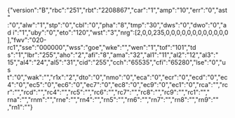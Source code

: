 {"version":"B","rbc":"251","rbt":"2208867","car":"1","amp":"10","err":"0","ast"
:"0","alw":"1","stp":"0","cbl":"0","pha":"8","tmp":"30","dws":"0","dwo":"0","ad
i":"1","uby":"0","eto":"120","wst":"3","nrg":[2,0,0,235,0,0,0,0,0,0,0,0,0,0,0,0
],"fwv":"020-rc1","sse":"000000","wss":"goe","wke":"","wen":"1","tof":"101","td
s":"1","lbr":"255","aho":"2","afi":"8","ama":"32","al1":"11","al2":"12","al3":"
15","al4":"24","al5":"31","cid":"255","cch":"65535","cfi":"65280","lse":"0","us
t":"0","wak":"","r1x":"2","dto":"0","nmo":"0","eca":"0","ecr":"0","ecd":"0","ec
4":"0","ec5":"0","ec6":"0","ec7":"0","ec8":"0","ec9":"0","ec1":"0","rca":"","rc
r":"","rcd":"","rc4":"","rc5":"","rc6":"","rc7":"","rc8":"","rc9":"","rc1":"","
rna":"","rnm":"","rne":"","rn4":"","rn5":"","rn6":"","rn7":"","rn8":"","rn9":""
,"rn1":""}

<!--

car = status of car; 1 = Charger ready, no car, 2 = Car charging, 3 = Waiting for car, 4 = Finished charging, car still connected
amp = Ampere setting
err = Error; 0 = no error, any other value = error
===========================================================
sse = DEVICE_ID
car = 1,4 = OFF; 2,3 = ON
alw = 0 = LOCKED; 1 = UNLOCKED ("Allow charging")
nrg[11] = POWER ("measure_power")/100 = kWh
nrg[7+8+9] = CURRENT ("measure_current")/10 = A
nrg[0+1+2] = VOLTAGE ("measure_voltage")
tmp = TEMPERATURE ("measure_temperature")
dws = POWER METER PER session ("meter_power") * 0,00000277‬ = kWh
===========================================================
//-->
